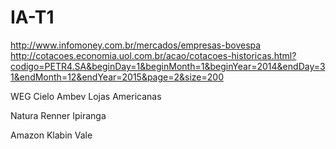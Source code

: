 # IA-T1
http://www.infomoney.com.br/mercados/empresas-bovespa
http://cotacoes.economia.uol.com.br/acao/cotacoes-historicas.html?codigo=PETR4.SA&beginDay=1&beginMonth=1&beginYear=2014&endDay=31&endMonth=12&endYear=2015&page=2&size=200

WEG
Cielo
Ambev
Lojas Americanas

Natura
Renner
Ipiranga

Amazon
Klabin
Vale
